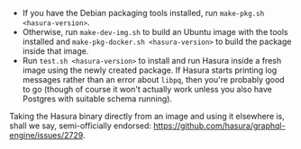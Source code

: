 * If you have the Debian packaging tools installed, run `make-pkg.sh <hasura-version>`.
* Otherwise, run `make-dev-img.sh` to build an Ubuntu image with the tools installed and
  `make-pkg-docker.sh <hasura-version>` to build the package inside that image.
* Run `test.sh <hasura-version>` to install and run Hasura inside a fresh image using the newly
  created package. If Hasura starts printing log messages rather than an error about `libpq`, then
  you're probably good to go (though of course it won't actually work unless you also have Postgres
  with suitable schema running).

Taking the Hasura binary directly from an image and using it elsewhere is, shall we say,
semi-officially endorsed: https://github.com/hasura/graphql-engine/issues/2729.
